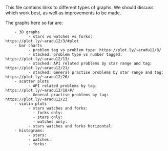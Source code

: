 This file contains links to different types of graphs. We should discuss which work best, as well as improvements to be made.

The graphs here so far are:

        - 3D graphs 
              - stars vs watches vs forks: https://plot.ly/~aradu12/3/#plot  
        - bar charts
              - problem tag vs problem type: https://plot.ly/~aradu12/8/
              - stacked: problem type vs number tagged: https://plot.ly/~aradu12/13/
              - stacked: API related problems by star range and tag: https://plot.ly/~aradu12/21/
              - stacked: General practise problems by star range and tag: https://plot.ly/~aradu12/26/
        - scatter plots
              - API related problems by tag: https://plot.ly/~aradu12/18/#/
              - General practise problems by tag: https://plot.ly/~aradu12/23
        - violin plots
              - stars watches and forks: 
                - forks only:
                - stars only:
                - watches only:
              - stars watches and forks horizontal:
        - histograms:
              - stars:
              - watches:
              - forks:
